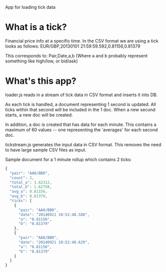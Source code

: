 App for loading tick data

# What is a tick?
Financial price info at a specific time.
In the CSV format we are using a tick looks as follows:
    EUR/GBP,20130101 21:59:59.592,0.81156,0.81379

This corresponds to:
    Pair,Date,a,b
(Where a and b probably represent something like high/low, or bid/ask)

# What's this app?
loader.js reads in a stream of tick data in CSV format and inserts it into DB.


As each tick is handled, a document representing 1 second is updated.
All ticks within that second will be included in the 1 doc.
When a new second starts, a new doc will be created.

In addition, a doc is created that has data for each minute.
This contains a maximum of 60 values -- one representing the 'averages' for each second doc.



tickstream.js generates the input data in CSV format.
This removes the need to have large sample CSV files as input.


Sample document for a 1 minute rollup which contains 2 ticks:

```javascript
{
  "pair": "AA0/BB0",
  "count": 2,
  "total_a": 1.62312,
  "total_b": 1.62758,
  "avg_a": 0.81156,
  "avg_b": 0.81379,
  "ticks": [
    {
      "pair": "AA0/BB0",
      "date": "20140921 10:52:48.588",
      "a": "0.81156",
      "b": "0.81379"
    },
    {
      "pair": "AA0/BB0",
      "date": "20140921 10:52:48.629",
      "a": "0.81156",
      "b": "0.81379"
    }
  ]
}
```
